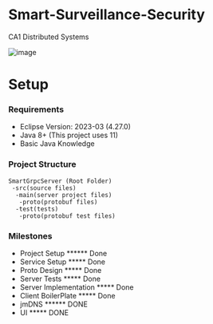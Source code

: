 # Smart-Surveillance-Security
CA1 Distributed Systems

![image](https://user-images.githubusercontent.com/118544060/233850039-3d5101cc-aa5a-4e0a-bd77-12e701cfa730.png)


# Setup
### Requirements
- Eclipse Version: 2023-03 (4.27.0)
- Java 8+ (This project uses 11)
- Basic Java Knowledge


### Project Structure
    SmartGrpcServer (Root Folder)
     -src(source files)
      -main(server project files)
       -proto(protobuf files)
      -test(tests)
       -proto(protobuf test files)
       

### Milestones

- Project Setup ****** Done
- Service Setup ***** Done
- Proto Design ***** Done
- Server Tests ***** Done
- Server Implementation ***** Done
- Client BoilerPlate ***** Done
- jmDNS ****** DONE
- UI ***** DONE

